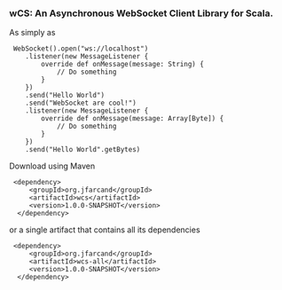 ### wCS: An Asynchronous WebSocket Client Library for Scala.

As simply as

     WebSocket().open("ws://localhost")
        .listener(new MessageListener {
            override def onMessage(message: String) {
                // Do something
            }
        })
        .send("Hello World")
        .send("WebSocket are cool!")
        .listener(new MessageListener {
            override def onMessage(message: Array[Byte]) {
                // Do something
            }
        })
        .send("Hello World".getBytes)

Download using Maven

     <dependency>
         <groupId>org.jfarcand</groupId>
         <artifactId>wcs</artifactId>
         <version>1.0.0-SNAPSHOT</version>
      </dependency>

or a single artifact that contains all its dependencies

     <dependency>
         <groupId>org.jfarcand</groupId>
         <artifactId>wcs-all</artifactId>
         <version>1.0.0-SNAPSHOT</version>
      </dependency>




